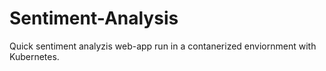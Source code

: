 # Sentiment-Analysis
Quick sentiment analyzis web-app run in a contanerized enviornment with Kubernetes.
